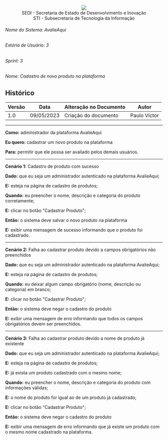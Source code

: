 <div align=center>
  <img src="./imagens/INFVertical.jpg">
</div>


<div align="center">SEDI - Secretaria de Estado de Desenvolvimento e Inovação</div>
<div align="center">STI - Subsecretaria de Tecnologia da Informação</div>

###### Nome do Sistema: AvalieAqui
###### Estória de Usuário: 3
###### Sprint: 3
###### Nome: Cadastro de novo produto na plataforma

## Histórico
|**Versão**|  **Data**  |**Alteração no Documento**|   **Autor**  |
|----------|------------|--------------------------|--------------|
|    1.0   | 09/05/2023 |   Criação do documento   | Paulo Victor |

---

**Como:** administrador da plataforma AvalieAqui

**Eu quero:** cadastrar um novo produto na plataforma

**Para:** permitir que ele possa ser avaliado pelos demais usuários.

---

**Cenário 1:** Cadastro de produto com sucesso

**Dado:** que eu seja um administrador autenticado na plataforma AvalieAqui;

**E:** esteja na página de cadastro de produtos;

**Quando:** eu preencher o nome, descrição e categoria do produto corretamente;

**E:** clicar no botão "Cadastrar Produto";

**Então:** o sistema deve salvar o novo produto na plataforma

**E:** exibir uma mensagem de sucesso informando que o produto foi cadastrado.

---

**Cenário 2:** Falha ao cadastrar produto devido a campos obrigatórios não preenchidos

**Dado:** que eu seja um administrador autenticado na plataforma AvalieAqui;

**E:** esteja na página de cadastro de produtos;

**Quando:** eu deixar algum campo obrigatório (nome, descrição ou categoria) em branco;

**E:** clicar no botão "Cadastrar Produto";

**Então:** o sistema deve negar o cadastro do produto

**E:** exibir uma mensagem de erro informando que todos os campos obrigatórios devem ser preenchidos.

---

**Cenário 3:** Falha ao cadastrar produto devido a nome de produto já existente

**Dado:** que eu seja um administrador autenticado na plataforma AvalieAqui;

**E:** esteja na página de cadastro de produtos;

**E:** já exista um produto cadastrado com o mesmo nome;

**Quando:** eu preencher o nome, descrição e categoria do produto com informações válidas;

**E:** o nome do produto for igual ao de um produto já cadastrado;

**E:** clicar no botão "Cadastrar Produto";

**Então:** o sistema deve negar o cadastro do produto

**E:** exibir uma mensagem de erro informando que já existe um produto com o mesmo nome cadastrado na plataforma.